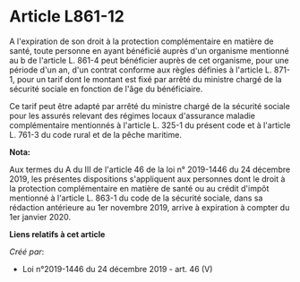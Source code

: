 # Article L861-12

A l'expiration de son droit à la protection complémentaire en matière de santé, toute personne en ayant bénéficié auprès d'un
organisme mentionné au b de l'article L. 861-4 peut bénéficier auprès de cet organisme, pour une période d'un an, d'un
contrat conforme aux règles définies à l'article L. 871-1, pour un tarif dont le montant est fixé par arrêté du ministre
chargé de la sécurité sociale en fonction de l'âge du bénéficiaire.

Ce tarif peut être adapté par arrêté du ministre chargé de la sécurité sociale pour les assurés relevant des régimes locaux
d'assurance maladie complémentaire mentionnés à l'article L. 325-1 du présent code et à l'article L. 761-3 du code rural et
de la pêche maritime.

**Nota:**

Aux termes du A du III de l'article 46 de la loi n° 2019-1446 du 24 décembre 2019, les présentes dispositions s'appliquent
aux personnes dont le droit à la protection complémentaire en matière de santé ou au crédit d'impôt mentionné à l'article L.
863-1 du code de la sécurité sociale, dans sa rédaction antérieure au 1er novembre 2019, arrive à expiration à compter du 1er
janvier 2020.

**Liens relatifs à cet article**

_Créé par_:

  - Loi n°2019-1446 du 24 décembre 2019 - art. 46 (V)

